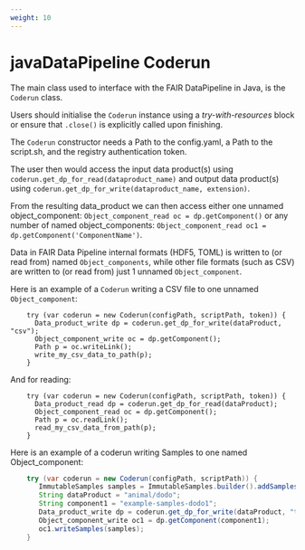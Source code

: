```yaml
---
weight: 10
---
```


# javaDataPipeline Coderun

The main class used to interface with the FAIR DataPipeline in Java, is the `Coderun` class.

Users should initialise the `Coderun` instance using a *try-with-resources* block or ensure that `.close()` is explicitly called upon finishing.

The `Coderun` constructor needs a Path to the config.yaml, a Path to the script.sh, and the registry authentication token.

The user then would access the input data product(s) using `coderun.get_dp_for_read(dataproduct_name)`
and output data product(s) using `coderun.get_dp_for_write(dataproduct_name, extension)`.

From the resulting data_product we can then access either one unnamed object_component: `Object_component_read oc = dp.getComponent()`
or any number of named object_components: `Object_component_read oc1 = dp.getComponent('ComponentName')`.


Data in FAIR Data Pipeline internal formats (HDF5, TOML) is written to (or read from) named `Object_components`, while other file formats (such as CSV) are written to (or read from) just 1 unnamed `Object_component`.

Here is an example of a `Coderun` writing a CSV file to one unnamed `Object_component`:

```
    try (var coderun = new Coderun(configPath, scriptPath, token)) {
      Data_product_write dp = coderun.get_dp_for_write(dataProduct, "csv");
      Object_component_write oc = dp.getComponent();
      Path p = oc.writeLink();
      write_my_csv_data_to_path(p);
    }
```

And for reading:

```
    try (var coderun = new Coderun(configPath, scriptPath, token)) {
      Data_product_read dp = coderun.get_dp_for_read(dataProduct);
      Object_component_read oc = dp.getComponent();
      Path p = oc.readLink();
      read_my_csv_data_from_path(p);
    }
```


Here is an example of a coderun writing Samples to one named Object_component:

```Java
    try (var coderun = new Coderun(configPath, scriptPath)) {
       ImmutableSamples samples = ImmutableSamples.builder().addSamples(1, 2, 3).rng(rng).build();
       String dataProduct = "animal/dodo";
       String component1 = "example-samples-dodo1";
       Data_product_write dp = coderun.get_dp_for_write(dataProduct, "toml");
       Object_component_write oc1 = dp.getComponent(component1);
       oc1.writeSamples(samples);
    }
```

